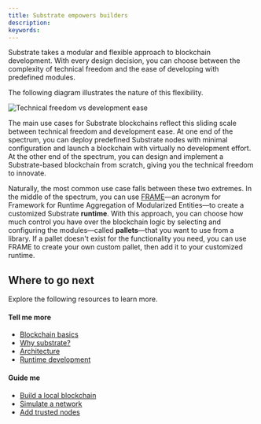 ```yaml
---
title: Substrate empowers builders
description:
keywords:
---
```


Substrate takes a modular and flexible approach to blockchain development.
With every design decision, you can choose between the complexity of technical freedom and the ease of developing with predefined modules.

The following diagram illustrates the nature of this flexibility.

![Technical freedom vs development ease](/media/images/docs/main-docs/technical-freedom.png)

The main use cases for Substrate blockchains reflect this sliding scale between technical freedom and development ease.
At one end of the spectrum, you can deploy predefined Substrate nodes with minimal configuration and launch a blockchain with virtually no development effort.
At the other end of the spectrum, you can design and implement a Substrate-based blockchain from scratch, giving you the technical freedom to innovate.

Naturally, the most common use case falls between these two extremes.
In the middle of the spectrum, you can use [FRAME](/reference/glossary/#frame)—an acronym for Framework for Runtime Aggregation of Modularized Entities—to create a customized Substrate **runtime**. 
With this approach, you can choose how much control you have over the blockchain logic by selecting and configuring the modules—called **pallets**—that you want to use from a library.
If a pallet doesn't exist for the functionality you need, you can use FRAME to create your own custom pallet, then add it to your customized runtime.

## Where to go next

Explore the following resources to learn more.

#### Tell me more

* [Blockchain basics](/main-docs/fundamentals/blockchain-basics/)
* [Why substrate?](/main-docs/fundamentals/why-substrate)
* [Architecture](/main-docs/fundamentals/architecture/)
* [Runtime development](/main-docs/fundamentals/runtime-intro/)

#### Guide me

* [Build a local blockchain](/tutorials/get-started/build-local-blockchain/)
* [Simulate a network](/tutorials/get-started/simulate-network/)
* [Add trusted nodes](/tutorials/get-started/trusted-network/)

<!--
#### Show me (related video content)

* 

#### Teach me (related how to content)

* 
-->